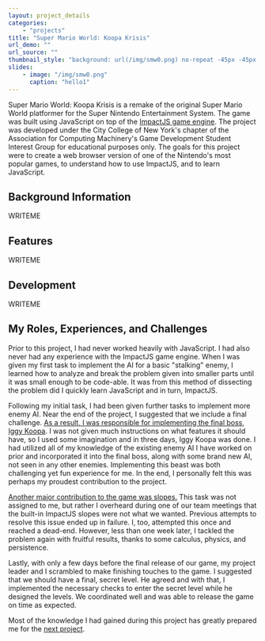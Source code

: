 ```yaml
---
layout: project_details
categories:
    - "projects"
title: "Super Mario World: Koopa Krisis"
url_demo: ""
url_source: ""
thumbnail_style: "background: url(/img/smw0.png) no-repeat -45px -45px content-box; background-size: 200%;"
slides:
    - image: "/img/smw0.png"
      caption: "hello1"
---
```



Super Mario World: Koopa Krisis is a remake of the original Super Mario World platformer for the Super Nintendo Entertainment System. The game was built using JavaScript on top of the [ImpactJS game engine](http://impactjs.com). The project was developed under the City College of New York's chapter of the Association for Computing Machinery's Game Development Student Interest Group for educational purposes only. The goals for this project were to create a web browser version of one of the Nintendo's most popular games, to understand how to use ImpactJS, and to learn JavaScript.


Background Information
---
WRITEME


Features
---
WRITEME


Development
---
WRITEME


My Roles, Experiences, and Challenges
---
Prior to this project, I had never worked heavily with JavaScript. I had also never had any experience with the ImpactJS game engine. When I was given my first task to implement the AI for a basic "stalking" enemy, I learned how to analyze and break the problem given into smaller parts until it was small enough to be code-able. It was from this method of dissecting the problem did I quickly learn JavaScript and in turn, ImpactJS.

Following my initial task, I had been given further tasks to implement more enemy AI. Near the end of the project, I suggested that we include a final challenge. [As a result, I was responsible for implementing the final boss](http://bitbucket.org/DrkSephy/smw-koopa-krisis/history-node/1544cd73a481/lib/game/entities/enemies/iggy_koopa.js), [Iggy Koopa](http://bitbucket.org/DrkSephy/smw-koopa-krisis/src/1544cd73a481/lib/game/entities/enemies/iggy_koopa.js). I was not given much instructions on what features it should have, so I used some imagination and in three days, Iggy Koopa was done. I had utilized all of my knowledge of the existing enemy AI I have worked on prior and incorporated it into the final boss, along with some brand new AI, not seen in any other enemies. Implementing this beast was both challenging yet fun experience for me. In the end, I personally felt this was perhaps my proudest contribution to the project.

[Another major contribution to the game was slopes.](http://bitbucket.org/DrkSephy/smw-koopa-krisis/commits/all?search=slope) This task was not assigned to me, but rather I overheard during one of our team meetings that the built-in ImpactJS slopes were not what we wanted. Previous attempts to resolve this issue ended up in failure. I, too, attempted this once and reached a dead-end. However, less than one week later, I tackled the problem again with fruitful results, thanks to some calculus, physics, and persistence.

Lastly, with only a few days before the final release of our game, my project leader and I scrambled to make finishing touches to the game. I suggested that we should have a final, secret level. He agreed and with that, I implemented the necessary checks to enter the secret level while he designed the levels. We coordinated well and was able to release the game on time as expected.

Most of the knowledge I had gained during this project has greatly prepared me for the [next project](/projects/fire_emblem_chronicles_of_the_abyss).
